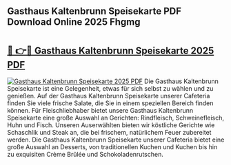 ## Gasthaus Kaltenbrunn Speisekarte PDF Download Online 2025 Fhgmg

# <h2><a href="http://gcdpwpe.nevu.top/?p=Gasthaus+Kaltenbrunn+Speisekarte">🔗 👉🔴 Gasthaus Kaltenbrunn Speisekarte 2025 PDF</a></h2>

[![Gasthaus Kaltenbrunn Speisekarte 2025 PDF](https://i.imgur.com/dBaPXMq.png)](http://gcdpwpe.nevu.top/?p=Gasthaus+Kaltenbrunn+Speisekarte)
Die Gasthaus Kaltenbrunn Speisekarte ist eine Gelegenheit, etwas für sich selbst zu wählen und zu genießen. Auf der Gasthaus Kaltenbrunn Speisekarte unserer Cafeteria finden Sie viele frische Salate, die Sie in einem speziellen Bereich finden können. Für Fleischliebhaber bietet unsere Gasthaus Kaltenbrunn Speisekarte eine große Auswahl an Gerichten: Rindfleisch, Schweinefleisch, Huhn und Fisch. Unseren Auserwählten bieten wir köstliche Gerichte wie Schaschlik und Steak an, die bei frischem, natürlichem Feuer zubereitet werden. Die Gasthaus Kaltenbrunn Speisekarte unserer Cafeteria bietet eine große Auswahl an Desserts, von traditionellen Kuchen und Kuchen bis hin zu exquisiten Crème Brûlée und Schokoladenrutschen.

